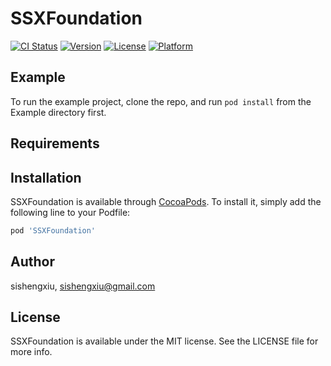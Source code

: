 # SSXFoundation

[![CI Status](http://img.shields.io/travis/sishengxiu/SSXFoundation.svg?style=flat)](https://travis-ci.org/sishengxiu/SSXFoundation)
[![Version](https://img.shields.io/cocoapods/v/SSXFoundation.svg?style=flat)](http://cocoapods.org/pods/SSXFoundation)
[![License](https://img.shields.io/cocoapods/l/SSXFoundation.svg?style=flat)](http://cocoapods.org/pods/SSXFoundation)
[![Platform](https://img.shields.io/cocoapods/p/SSXFoundation.svg?style=flat)](http://cocoapods.org/pods/SSXFoundation)

## Example

To run the example project, clone the repo, and run `pod install` from the Example directory first.

## Requirements

## Installation

SSXFoundation is available through [CocoaPods](http://cocoapods.org). To install
it, simply add the following line to your Podfile:

```ruby
pod 'SSXFoundation'
```

## Author

sishengxiu, sishengxiu@gmail.com

## License

SSXFoundation is available under the MIT license. See the LICENSE file for more info.
